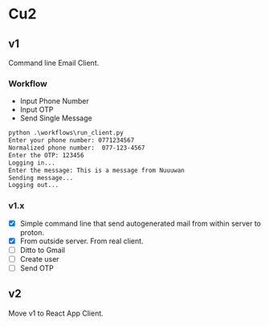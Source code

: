 # Cu2

## v1

Command line Email Client.

### Workflow

- Input Phone Number
- Input OTP
- Send Single Message

```txt
python .\workflows\run_client.py
Enter your phone number: 0771234567
Normalized phone number:  077-123-4567
Enter the OTP: 123456
Logging in...
Enter the message: This is a message from Nuuuwan
Sending message...
Logging out...
```

### v1.x

- [X] Simple command line that send autogenerated mail from within server to proton.
- [X] From outside server. From real client.
- [ ] Ditto to Gmail
- [ ] Create user 
- [ ] Send OTP

## v2

Move v1 to React App Client.
